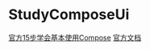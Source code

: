 # StudyComposeUi
[官方15步学会基本使用Compose](https://developer.android.google.cn/courses/pathways/compose)
[官方文档](https://developer.android.google.cn/jetpack/compose/documentation)
